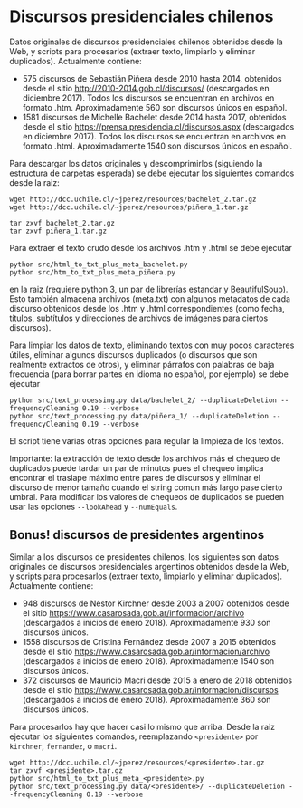 # Discursos presidenciales chilenos

Datos originales de discursos presidenciales chilenos obtenidos desde la Web, y scripts para procesarlos (extraer texto, limpiarlo y eliminar duplicados). Actualmente contiene:

- 575 discursos de Sebastián Piñera desde 2010 hasta 2014, obtenidos desde el sitio http://2010-2014.gob.cl/discursos/ (descargados en diciembre 2017). Todos los discursos se encuentran en archivos en formato .htm. Aproximadamente 560 son discursos únicos en español.
- 1581 discursos de Michelle Bachelet desde 2014 hasta 2017, obtenidos desde el sitio https://prensa.presidencia.cl/discursos.aspx (descargados en diciembre 2017). Todos los discursos se encuentran en archivos en formato .html. Aproximadamente 1540 son discursos únicos en español.

Para descargar los datos originales y descomprimirlos (siguiendo la estructura de carpetas esperada) se debe ejecutar los siguientes comandos desde la raiz:

```
wget http://dcc.uchile.cl/~jperez/resources/bachelet_2.tar.gz
wget http://dcc.uchile.cl/~jperez/resources/piñera_1.tar.gz

tar zxvf bachelet_2.tar.gz
tar zxvf piñera_1.tar.gz
```

Para extraer el texto crudo desde los archivos .htm y .html se debe ejecutar

```
python src/html_to_txt_plus_meta_bachelet.py
python src/htm_to_txt_plus_meta_piñera.py
```

en la raiz (requiere python 3, un par de librerías estandar y [BeautifulSoup](https://www.crummy.com/software/BeautifulSoup/)). Esto también almacena archivos (meta.txt) con algunos metadatos de cada discurso obtenidos desde los .htm y .html correspondientes (como fecha, títulos, subtítulos y direcciones de archivos de imágenes para ciertos discursos).

Para limpiar los datos de texto, eliminando textos con muy pocos caracteres útiles, eliminar algunos discursos duplicados (o discursos que son realmente extractos de otros), y eliminar párrafos con palabras de baja frecuencia (para borrar partes en idioma no español, por ejemplo) se debe ejecutar

```
python src/text_processing.py data/bachelet_2/ --duplicateDeletion --frequencyCleaning 0.19 --verbose
python src/text_processing.py data/piñera_1/ --duplicateDeletion --frequencyCleaning 0.19 --verbose
```

El script tiene varias otras opciones para regular la limpieza de los textos.

Importante: la extracción de texto desde los archivos más el chequeo de duplicados puede tardar un par de minutos pues el chequeo implica encontrar el traslape máximo entre pares de discursos y eliminar el discurso de menor tamaño cuando el string comun más largo pase cierto umbral. Para modificar los valores de chequeos de duplicados se pueden usar las opciones `--lookAhead` y `--numEquals`.


## Bonus! discursos de presidentes argentinos

Similar a los discursos de presidentes chilenos, los siguientes son datos originales de discursos presidenciales argentinos obtenidos desde la Web, y scripts para procesarlos (extraer texto, limpiarlo y eliminar duplicados). Actualmente contiene:

- 948 discursos de Néstor Kirchner desde 2003 a 2007 obtenidos desde el sitio https://www.casarosada.gob.ar/informacion/archivo (descargados a inicios de enero 2018). Aproximadamente 930 son discursos únicos.
- 1558 discursos de Cristina Fernández desde 2007 a 2015 obtenidos desde el sitio https://www.casarosada.gob.ar/informacion/archivo (descargados a inicios de enero 2018). 
Aproximadamente 1540 son discursos únicos.
- 372 discursos de Mauricio Macri desde 2015 a enero de 2018 obtenidos desde el sitio https://www.casarosada.gob.ar/informacion/discursos (descargados a inicios de enero 2018). Aproximadamente 360 son discursos únicos. 

Para procesarlos hay que hacer casi lo mismo que arriba. Desde la raiz ejecutar los siguientes comandos, reemplazando `<presidente>` por `kirchner`, `fernandez`, o `macri`.

```
wget http://dcc.uchile.cl/~jperez/resources/<presidente>.tar.gz
tar zxvf <presidente>.tar.gz
python src/html_to_txt_plus_meta_<presidente>.py
python src/text_processing.py data/<presidente>/ --duplicateDeletion --frequencyCleaning 0.19 --verbose
```


